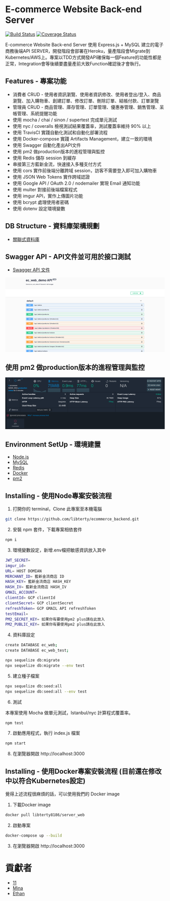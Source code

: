 # E-commerce Website Back-end Server

[![Build Status](https://travis-ci.org/libterty/ecommerce_backend.svg?branch=dev)](https://travis-ci.org/libterty/ecommerce_backend)
[![Coverage Status](https://coveralls.io/repos/github/libterty/ecommerce_backend/badge.svg?branch=master)](https://coveralls.io/github/libterty/ecommerce_backend?branch=master)

E-commerce Website Back-end Server 使用 Express.js + MySQL 建立的電子商務後端API SERVER，開發階段會部署在Heroku，量產階段會Migrate到Kubernetes/AWS上。專案以TDD方式開發API確保每一個Feature的功能性都是正常，Integration會等後續要盡量產前大致Function確認後才會執行。

## Features - 專案功能

- 消費者 CRUD - 使用者資訊瀏覽、使用者資訊修改、使用者登出/登入、商品瀏覽、加入購物車、創建訂單、修改訂單、刪除訂單、結帳付款、訂單瀏覽
- 管理員 CRUD - 商品管理、庫存管理、訂單管理、優惠券管理、銷售管理、呆帳管理、系統提醒功能
- 使用 mocha / chai / sinon / supertest 完成單元測試
- 使用 nyc / coveralls 檢視測試結果覆蓋率，測試覆蓋率維持 90% 以上
- 使用 TravisCI 實踐自動化測試和自動化部署流程
- 使用 Docker-compose 實踐 Artifacts Management，建立一致的環境
- 使用 Swagger 自動化產出API文件
- 使用 pm2 做production版本的進程管理與監控
- 使用 Redis 儲存 session 到緩存
- 串接第三方藍新金流，快速接入多種支付方式
- 使用 cors 實作前後端分離跨域 session，訪客不需要登入即可加入購物車
- 使用 JSON Web Tokens 實作跨域認證
- 使用 Google API / OAuth 2.0 / nodemailer 實現 Email 通知功能
- 使用 multer 對接前後端檔案程式
- 使用 imgur API，實作上傳圖片功能
- 使用 bcrypt 處理使用者密碼
- 使用 dotenv 設定環境變數

## DB Structure - 資料庫架構規劃

- [關聯式資料庫](https://www.lucidchart.com/documents/edit/9c515ee3-b3a8-4e79-8120-d4d179c84914/0_0?shared=true)

## Swagger API - API文件並可用於接口測試

- [Swagger API 文件](https://secret-brushlands-82653.herokuapp.com/api-docs/)

![image](https://github.com/libterty/ecommerce_backend/blob/dev/assests/Swagger-example.png)

## 使用 pm2 做production版本的進程管理與監控

![image](https://github.com/libterty/ecommerce_backend/blob/dev/assests/pm2-monitor.png)

## Environment SetUp - 環境建置

- [Node.js](https://nodejs.org/en/)
- [MySQL](https://www.mysql.com/)
- [Redis](https://redis.io)
- [Docker](https://www.docker.com)
- [pm2](https://pm2.io)

## Installing - 使用Node專案安裝流程

1. 打開你的 terminal，Clone 此專案至本機電腦

```bash
git clone https://github.com/libterty/ecommerce_backend.git
```

2. 安裝 npm 套件，下載專案相依套件

```bash
npm i
```

3. 環境變數設定，新增.env檔把敏感資訊放入其中

```bash
JWT_SECRET=
imgur_id=
URL= HOST DOMIAN
MERCHANT_ID= 藍新金流商店 ID
HASH_KEY= 藍新金流商店 HASH_KEY
HASH_IV= 藍新金流商店 HASH_IV
GMAIL_ACCOUNT=
clientId= GCP clientId
clientSecret= GCP clientSecret
refreshToken= GCP GMAIL API refreshToken
testEmail=
PM2_SECRET_KEY= 如果你有要使用pm2 plus請在此放入
PM2_PUBLIC_KEY= 如果你有要使用pm2 plus請在此放入
```

4. 資料庫設定

```bash
create DATABASE ec_web;
create DATABASE ec_web_test;
```

```bash
npx sequelize db:migrate
npx sequelize db:migrate --env test
```

5. 建立種子檔案

```bash
npx sequelize db:seed:all
npx sequelize db:seed:all --env test
```

6. 測試

本專案使用 Mocha 做單元測試，Istanbul/nyc 計算程式覆蓋率。

```bash
npm test
```

7. 啟動應用程式，執行 index.js 檔案

```bash
npm start
```

8. 在瀏覽器開啟 http://localhost:3000

## Installing - 使用Docker專案安裝流程 (目前還在修改中以符合Kubernetes設定)
覺得上述流程很麻煩的話，可以使用我們的 Docker image

1. 下載Docker image
```bash
docker pull libterty8186/server_web
```

2. 啟動專案
```bash
docker-compose up --build
```

3. 在瀏覽器開啟 http://localhost:3000

# 貢獻者
- [11](https://github.com/libterty)
- [Mina](https://github.com/mpragnarok)
- [Ethan](https://github.com/HuangMinShi)